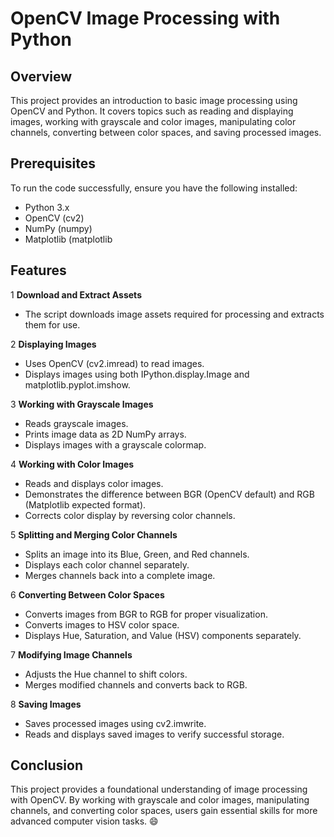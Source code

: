 # OpenCV Image Processing with Python

## Overview
This project provides an introduction to basic image processing using OpenCV and Python. It covers topics such as reading and displaying images, working with grayscale and color images, manipulating color channels, converting between color spaces, and saving processed images.

## Prerequisites
To run the code successfully, ensure you have the following installed:
- Python 3.x
- OpenCV (cv2)
- NumPy (numpy)
- Matplotlib (matplotlib

## Features
1 **Download and Extract Assets**
- The script downloads image assets required for processing and extracts them for use.

2 **Displaying Images**
- Uses OpenCV (cv2.imread) to read images.
- Displays images using both IPython.display.Image and matplotlib.pyplot.imshow.
  
3 **Working with Grayscale Images**
- Reads grayscale images.
- Prints image data as 2D NumPy arrays.
- Displays images with a grayscale colormap.

4 **Working with Color Images**

- Reads and displays color images.
- Demonstrates the difference between BGR (OpenCV default) and RGB (Matplotlib expected format).
- Corrects color display by reversing color channels.

5 **Splitting and Merging Color Channels**

- Splits an image into its Blue, Green, and Red channels.
- Displays each color channel separately.
- Merges channels back into a complete image.

6 **Converting Between Color Spaces**

- Converts images from BGR to RGB for proper visualization.
- Converts images to HSV color space.
- Displays Hue, Saturation, and Value (HSV) components separately.

7 **Modifying Image Channels**

- Adjusts the Hue channel to shift colors.
- Merges modified channels and converts back to RGB.

8 **Saving Images**

- Saves processed images using cv2.imwrite.
- Reads and displays saved images to verify successful storage.

## Conclusion
This project provides a foundational understanding of image processing with OpenCV. By working with grayscale and color images, manipulating channels, and converting color spaces, users gain essential skills for more advanced computer vision tasks. :smile:

